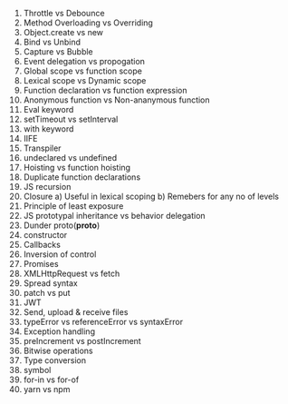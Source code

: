 1. Throttle vs Debounce
2. Method Overloading vs Overriding
3. Object.create vs new
4. Bind vs Unbind
5. Capture vs Bubble
6. Event delegation vs propogation
7. Global scope vs function scope
8. Lexical scope vs Dynamic scope
9. Function declaration vs function expression
10. Anonymous function vs Non-ananymous function
11. Eval keyword
12. setTimeout vs setInterval
13. with keyword
14. IIFE
15. Transpiler
16. undeclared vs undefined
17. Hoisting vs function hoisting
18. Duplicate function declarations
19. JS recursion
20. Closure
    a) Useful in lexical scoping
    b) Remebers for any no of levels
21. Principle of least exposure
22. JS prototypal inheritance vs behavior delegation 
23. Dunder proto(__proto__)
24. constructor
25. Callbacks
26. Inversion of control
27. Promises
28. XMLHttpRequest vs fetch
29. Spread syntax
30. patch vs put
31. JWT
32. Send, upload & receive files
33. typeError vs referenceError vs syntaxError
34. Exception handling
35. preIncrement vs postIncrement
36. Bitwise operations
37. Type conversion
38. symbol
39. for-in vs for-of
40. yarn vs npm
